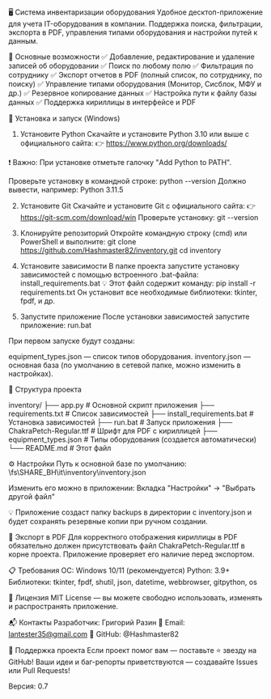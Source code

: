 🖥️ Система инвентаризации оборудования
Удобное десктоп-приложение для учета IT-оборудования в компании. Поддержка поиска, фильтрации, экспорта в PDF, управления типами оборудования и настройки путей к данным. 

🌟 Основные возможности
✅ Добавление, редактирование и удаление записей об оборудовании
✅ Поиск по любому полю
✅ Фильтрация по сотруднику
✅ Экспорт отчетов в PDF (полный список, по сотруднику, по поиску)
✅ Управление типами оборудования (Монитор, Сисблок, МФУ и др.)
✅ Резервное копирование данных
✅ Настройка пути к файлу базы данных
✅ Поддержка кириллицы в интерфейсе и PDF

🚀 Установка и запуск (Windows)

1. Установите Python
Скачайте и установите Python 3.10 или выше с официального сайта:
👉 https://www.python.org/downloads/

❗ Важно: При установке отметьте галочку "Add Python to PATH".

Проверьте установку в командной строке:
python --version
Должно вывести, например: Python 3.11.5

2. Установите Git
Скачайте и установите Git с официального сайта:
👉 https://git-scm.com/download/win
Проверьте установку:
git --version

3. Клонируйте репозиторий
Откройте командную строку (cmd) или PowerShell и выполните:
git clone https://github.com/Hashmaster82/inventory.git
cd inventory

4. Установите зависимости
В папке проекта запустите установку зависимостей с помощью встроенного .bat-файла:
install_requirements.bat
💡 Этот файл содержит команду:
pip install -r requirements.txt
Он установит все необходимые библиотеки: tkinter, fpdf, и др. 

5. Запустите приложение
После установки зависимостей запустите приложение:
run.bat

При первом запуске будут созданы:

equipment_types.json — список типов оборудования.
inventory.json — основная база (по умолчанию в сетевой папке, можно изменить в настройках).

📁 Структура проекта

inventory/
├── app.py                  # Основной скрипт приложения
├── requirements.txt        # Список зависимостей
├── install_requirements.bat # Установка зависимостей
├── run.bat                 # Запуск приложения
├── ChakraPetch-Regular.ttf # Шрифт для PDF с кириллицей
├── equipment_types.json    # Типы оборудования (создается автоматически)
└── README.md               # Этот файл

⚙️ Настройки
Путь к основной базе по умолчанию:
\\fs\SHARE_BH\it\inventory\inventory.json

Изменить его можно в приложении:
Вкладка "Настройки" → "Выбрать другой файл"

💡 Приложение создаст папку backups в директории с inventory.json и будет сохранять резервные копии при ручном создании. 

📄 Экспорт в PDF
Для корректного отображения кириллицы в PDF обязательно должен присутствовать файл ChakraPetch-Regular.ttf в корне проекта.
Приложение проверяет его наличие перед экспортом.

📋 Требования
ОС: Windows 10/11 (рекомендуется)
Python: 3.9+
Библиотеки: tkinter, fpdf, shutil, json, datetime, webbrowser, gitpython, os

📄 Лицензия
MIT License — вы можете свободно использовать, изменять и распространять приложение.

📬 Контакты
Разработчик: Григорий Разин
📧 Email: lantester35@gmail.com
🐙 GitHub: @Hashmaster82

🙌 Поддержка проекта
Если проект помог вам — поставьте ⭐️ звезду на GitHub!
Ваши идеи и баг-репорты приветствуются — создавайте Issues или Pull Requests!

Версия: 0.7